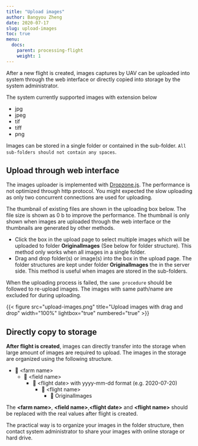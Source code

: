 ```yaml
---
title: "Upload images"
author: Bangyou Zheng
date: 2020-07-17
slug: upload-images
toc: true
menu:
  docs:
    parent: processing-flight
    weight: 1
---
```


After a new flight is created, images captures by UAV can be uploaded into system through the web interface or directly copied into storage by the system administrator.

The system currently supported images with extension below

* jpg
* jpeg
* tif
* tiff
* png

Images can be stored in a single folder or contained in the sub-folder. `All sub-folders should not contain any spaces`. 

## Upload through web interface

The images uploader is implemented with [Dropzone.js](https://www.dropzonejs.com/). The performance is not optimized through http protocol. You might expected the slow uploading as only two concurrent connections are used for uploading.

The thumbnail of existing files are shown in the uploading box below. The file size is shown as 0 b to improve the performance. The thumbnail is only shown when images are uploaded through the web interface or the thumbnails are generated by other methods. 

* Click the box in the upload page to select multiple images which will be uploaded to folder **OriginalImages** (See below for folder structure). This method only works when all images in a single folder. 
* Drag and drop folder(s) or image(s) into the box in the upload page. The folder structures are kept under folder **OriginalImages** the in the server side. This method is useful when images are stored in the sub-folders. 


When the uploading process is failed, the `same procedure` should be followed to re-upload  images. The images with same path/name are excluded for during uploading. 


{{< figure src="upload-images.png" title="Upload images with drag and drop" width="100%" lightbox="true" numbered="true" >}}





## Directly copy to storage 

**After flight is created**, images can directly transfer into the storage when large amount of images are required to upload. The images in the storage are organized using the following structure. 

- 📁 \<farm name\>
  - 📁 \<field name\>
    - 📁 \<flight date\> with yyyy-mm-dd format (e.g. 2020-07-20)
	  - 📁 \<flight name\>
	    - 📁 OriginalImages

The **\<farm name\>**, **\<field name\>**,**\<flight date\>** and **\<flight name\>** should be replaced with the real values after flight is created.

The practical way is to organize your images in the folder structure, then contact system administrator to share your images with online storage or hard drive. 

